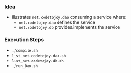 
### Idea

* illustrates `net.codetojoy.dao` consuming a service where:
    * `net.codetojoy.dao` defines the service
    * `net.codetojoy.db` provides/implements the service

### Execution Steps

* `./compile.sh`
* `list_net.codetojoy.dao.sh`
* `list_net.codetojoy.db.sh`
* `./run_Dao.sh`
